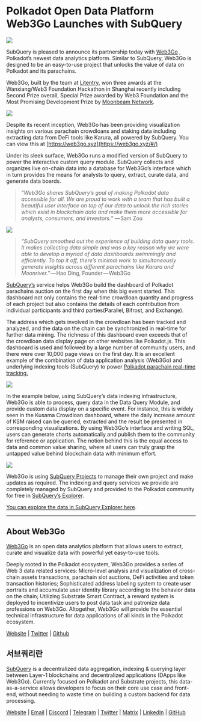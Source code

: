 # Polkadot Open Data Platform Web3Go Launches with SubQuery

![](https://cdn-images-1.medium.com/max/800/1*LVZ_xKn_K5DlTSxqTr-2BA.png)

SubQuery is pleased to announce its partnership today with [Web3Go](https://www.web3go.xyz/) , Polkadot’s newest data analytics platform. Similar to SubQuery, Web3Go is designed to be an easy-to-use project that unlocks the value of data on Polkadot and its parachains.

Web3Go, built by the team at [Litentry](https://www.litentry.com/), won three awards at the Wanxiang/Web3 Foundation Hackathon in Shanghai recently including Second Prize overall, Special Prize awarded by Web3 Foundation and the Most Promising Development Prize by [Moonbeam Network](https://moonbeam.network/).

![](https://cdn-images-1.medium.com/max/800/1*QOng9s-Mc62WBElrj6KBmg.gif)

Despite its recent inception, Web3Go has been providing visualization insights on various parachain crowdloans and staking data including extracting data from DeFi tools like Karura, all powered by SubQuery. You can view this at [https://web3go.xyz](https://web3go.xyz/#/)

Under its sleek surface, Web3Go runs a modified version of SubQuery to power the interactive custom query module. SubQuery collects and organizes live on-chain data into a database for Web3Go’s interface which in turn provides the means for analysts to query, extract, curate data, and generate data boards.

> *“Web3Go shares SubQuery’s goal of making Polkadot data accessible for all. We are proud to work with a team that has built a beautiful user interface on top of our data to unlock the rich stories which exist in blockchain data and make them more accessible for analysts, consumers, and investors.”* — Sam Zou

![](https://cdn-images-1.medium.com/max/800/1*v2Ip-qCB6hkiNiEPY32hrw.png)

> *“SubQuery smoothed out the experience of building data query tools. It makes collecting data simple and was a key reason why we were able to develop a myriad of data dashboards swimmingly and efficiently. To top it off, there’s minimal work to simultaneously generate insights across different parachains like Karura and Moonriver.”* — Hao Ding, Founder — Web3Go

[SubQuery’s](https://subquery.network/) service helps Web3Go build the dashboard of Polkadot parachains auction on the first day when this big event started. This dashboard not only contains the real-time crowdloan quantity and progress of each project but also contains the details of each contribution from individual participants and third parties(Parallel, Bifrost, and Exchange).

The address which gets involved in the crowdloan has been tracked and analyzed, and the data on the chain can be synchronized in real-time for further data mining. The richness of this dashboard even exceeds that of the crowdloan data display page on other websites like Polkadot.js. This dashboard is used and followed by a large number of community users, and there were over 10,000 page views on the first day. It is an excellent example of the combination of data application analysis (Web3Go) and underlying indexing tools (SubQuery) to power [Polkadot parachain real-time tracking.](https://web3go.xyz/#/ParaChainProfiler4Polkadot?chainType=Polkadot)

![](https://cdn-images-1.medium.com/max/800/1*XM2TalsUm1Z93lV5zFMf9w.png)

In the example below, using SubQuery’s data indexing infrastructure, Web3Go is able to process, query data in the Data Query Module, and provide custom data display on a specific event. For instance, this is widely seen in the Kusama Crowdloan dashboard, where the daily increase amount of KSM raised can be queried, extracted and the result be presented in corresponding visualizations. By using Web3Go’s interface and writing SQL, users can generate charts automatically and publish them to the community for reference or application. The notion behind this is the equal access to data and common value sharing, where all users can truly grasp the untapped value behind blockchain data with minimum effort.

![](https://cdn-images-1.medium.com/max/800/1*Z2g_zEFqOJ3T_2BDDDZT4A.png)

Web3Go is using [SubQuery Projects](https://project.subquery.network/) to manage their own project and make updates as required. The indexing and query services we provide are completely managed by SubQuery and provided to the Polkadot community for free in [SubQuery’s Explorer](https://explorer.subquery.network/).

[You can explore the data in SubQuery Explorer here](https://explorer.subquery.network/subquery/bianyunjian/polkadot-crowdloans).

----------

## About Web3Go

[Web3Go](https://www.web3go.xyz/) is an open data analytics platform that allows users to extract, curate and visualize data with powerful yet easy-to-use tools.

Deeply rooted in the Polkadot ecosystem, Web3Go provides a series of Web 3 data related services: Micro-level analysis and visualization of cross-chain assets transactions, parachain slot auctions, DeFi activities and token transaction histories; Sophisticated address labeling system to create user portraits and accumulate user identity library according to the behavior data on the chain; Utilizing Substrate Smart Contract, a reward system is deployed to incentivize users to post data task and patronize data professions on Web3Go. Altogether, Web3Go will provide the essential technical infrastructure for data applications of all kinds in the Polkadot ecosystem.

[Website](https://web3go.xyz/#/) | [Twitter](http://twitter.com/web3go) | [Github](https://github.com/web3go-xyz)

## 서브쿼리란

[SubQuery](https://subquery.network/) is a decentralized data aggregation, indexing & querying layer between Layer-1 blockchains and decentralized applications (DApps like Web3Go). Currently focused on Polkadot and Substrate projects, this data-as-a-service allows developers to focus on their core use case and front-end, without needing to waste time on building a custom backend for data processing.

[Website](https://subquery.network/) | [Email](mailto:hello@subquery.network) | [Discord](https://discord.com/invite/78zg8aBSMG) | [Telegram](https://t.me/subquerynetwork) | [Twitter](https://twitter.com/subquerynetwork) | [Matrix](https://matrix.to/#/#subquery:matrix.org) | [LinkedIn](https://www.linkedin.com/company/subquery) | [GitHub](https://github.com/subquery)

